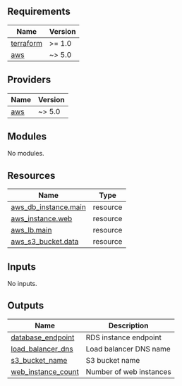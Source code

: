 ## Requirements

| Name | Version |
|------|---------|
| <a name="requirement_terraform"></a> [terraform](#requirement\_terraform) | >= 1.0 |
| <a name="requirement_aws"></a> [aws](#requirement\_aws) | ~> 5.0 |

## Providers

| Name | Version |
|------|---------|
| <a name="provider_aws"></a> [aws](#provider\_aws) | ~> 5.0 |

## Modules

No modules.

## Resources

| Name | Type |
|------|------|
| [aws_db_instance.main](https://registry.terraform.io/providers/hashicorp/aws/latest/docs/resources/db_instance) | resource |
| [aws_instance.web](https://registry.terraform.io/providers/hashicorp/aws/latest/docs/resources/instance) | resource |
| [aws_lb.main](https://registry.terraform.io/providers/hashicorp/aws/latest/docs/resources/lb) | resource |
| [aws_s3_bucket.data](https://registry.terraform.io/providers/hashicorp/aws/latest/docs/resources/s3_bucket) | resource |

## Inputs

No inputs.

## Outputs

| Name | Description |
|------|-------------|
| <a name="output_database_endpoint"></a> [database\_endpoint](#output\_database\_endpoint) | RDS instance endpoint |
| <a name="output_load_balancer_dns"></a> [load\_balancer\_dns](#output\_load\_balancer\_dns) | Load balancer DNS name |
| <a name="output_s3_bucket_name"></a> [s3\_bucket\_name](#output\_s3\_bucket\_name) | S3 bucket name |
| <a name="output_web_instance_count"></a> [web\_instance\_count](#output\_web\_instance\_count) | Number of web instances |
